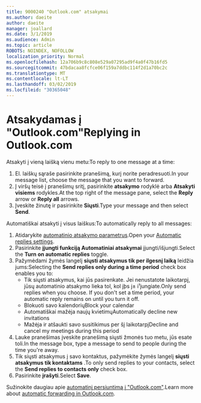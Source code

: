```yaml
---
title: 9000240 "Outlook.com" atsakymai
ms.author: daeite
author: daeite
manager: joallard
ms.date: 3/1/2019
ms.audience: Admin
ms.topic: article
ROBOTS: NOINDEX, NOFOLLOW
localization_priority: Normal
ms.openlocfilehash: 12a706b9c8c808e529a07295ad9f4a0f47b16fd5
ms.sourcegitcommit: 47bdacaa8fcfce06f159a7ddbc114f2d1a70bc2c
ms.translationtype: MT
ms.contentlocale: lt-LT
ms.lasthandoff: 03/02/2019
ms.locfileid: "30365048"
---
```

# <a name="replying-in-outlookcom"></a><span data-ttu-id="e2444-102">Atsakydamas į "Outlook.com"</span><span class="sxs-lookup"><span data-stu-id="e2444-102">Replying in Outlook.com</span></span>

<span data-ttu-id="e2444-103">Atsakyti į vieną laišką vienu metu:</span><span class="sxs-lookup"><span data-stu-id="e2444-103">To reply to one message at a time:</span></span>

1. <span data-ttu-id="e2444-104">El. laiškų sąraše pasirinkite pranešimą, kurį norite peradresuoti.</span><span class="sxs-lookup"><span data-stu-id="e2444-104">In your message list, choose the message that you want to forward.</span></span>
2. <span data-ttu-id="e2444-105">Į viršų teisė į pranešimų sritį, pasirinkite **atsakymo** rodyklė arba **Atsakyti visiems** rodykles.</span><span class="sxs-lookup"><span data-stu-id="e2444-105">At the top right of the message pane, select the **Reply** arrow or **Reply all** arrows.</span></span>
3. <span data-ttu-id="e2444-106">Įveskite žinutę ir pasirinkite **Siųsti**.</span><span class="sxs-lookup"><span data-stu-id="e2444-106">Type your message and then select **Send**.</span></span>

<span data-ttu-id="e2444-107">Automatiškai atsakyti į visus laiškus:</span><span class="sxs-lookup"><span data-stu-id="e2444-107">To automatically reply to all messages:</span></span>

1. <span data-ttu-id="e2444-108">Atidarykite [automatinio atsakymo parametrus](https://outlook.live.com/mail/options/mail/automaticReplies/automaticRepliesOption).</span><span class="sxs-lookup"><span data-stu-id="e2444-108">Open your [Automatic replies settings](https://outlook.live.com/mail/options/mail/automaticReplies/automaticRepliesOption).</span></span>
2. <span data-ttu-id="e2444-109">Pasirinkite **įjungti funkciją Automatiniai atsakymai** įjungti/išjungti.</span><span class="sxs-lookup"><span data-stu-id="e2444-109">Select the **Turn on automatic replies** toggle.</span></span>
3. <span data-ttu-id="e2444-110">Pažymėdami žymės langelį **siųsti atsakymus tik per ilgesnį laiką** leidžia jums:</span><span class="sxs-lookup"><span data-stu-id="e2444-110">Selecting the **Send replies only during a time period** check box enables you to:</span></span>
    - <span data-ttu-id="e2444-p101">Tik siųsti atsakymus, kai jūs pasirenkate. Jei nenustatote laikotarpį, jūsų automatinio atsakymo lieka tol, kol jþs j± i¹jungiate.</span><span class="sxs-lookup"><span data-stu-id="e2444-p101">Only send replies when you choose. If you don't set a time period, your automatic reply remains on until you turn it off.</span></span>
    - <span data-ttu-id="e2444-113">Blokuoti savo kalendorių</span><span class="sxs-lookup"><span data-stu-id="e2444-113">Block your calendar</span></span>
    - <span data-ttu-id="e2444-114">Automatiškai mažėja naujų kvietimų</span><span class="sxs-lookup"><span data-stu-id="e2444-114">Automatically decline new invitations</span></span>
    - <span data-ttu-id="e2444-115">Mažėja ir atšaukti savo susitikimus per šį laikotarpį</span><span class="sxs-lookup"><span data-stu-id="e2444-115">Decline and cancel my meetings during this period</span></span>
4. <span data-ttu-id="e2444-116">Lauke pranešimas įveskite pranešimą siųsti žmonės tuo metu, jūs esate toli.</span><span class="sxs-lookup"><span data-stu-id="e2444-116">In the message box, type a message to send to people during the time you're away.</span></span>
5. <span data-ttu-id="e2444-117">Tik siųsti atsakymus į savo kontaktus, pažymėkite žymės langelį **siųsti atsakymus tik kontaktams** .</span><span class="sxs-lookup"><span data-stu-id="e2444-117">To only send replies to your contacts, select the **Send replies to contacts only** check box.</span></span>
6. <span data-ttu-id="e2444-118">Pasirinkite **įrašyti**.</span><span class="sxs-lookup"><span data-stu-id="e2444-118">Select **Save**.</span></span>

<span data-ttu-id="e2444-119">Sužinokite daugiau apie [automatinį persiuntimą į "Outlook.com"](https://support.office.com/article/14614626-9855-48dc-a986-dec81d07b1a0).</span><span class="sxs-lookup"><span data-stu-id="e2444-119">Learn more about [automatic forwarding in Outlook.com](https://support.office.com/article/14614626-9855-48dc-a986-dec81d07b1a0).</span></span>